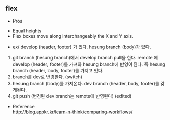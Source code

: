 ## flex
* Pros
- Equal heights
- Flex boxes move along interchangeably the X and Y axis.




* ex/ develop (header, footer) 가 있다. hesung branch (body)가 있다. 
1. git branch  (hesung branch)에서 develop branch pull을 한다. remote 에 develop (header, footer)를 가져와 hesung branch에 반영이 된다. 즉 hesung branch (header, body, footer)를 가지고 잇다. 
2. branch를 dev로 변경한다. (switch)
3. hesung branch (body)를 가져온다. dev branch (header, body, footer)를 갖게된다.
4. git push  (변경된 dev branch는 remote에 반영된다) (edited)

* Reference<br/>
<http://blog.appkr.kr/learn-n-think/comparing-workflows/>